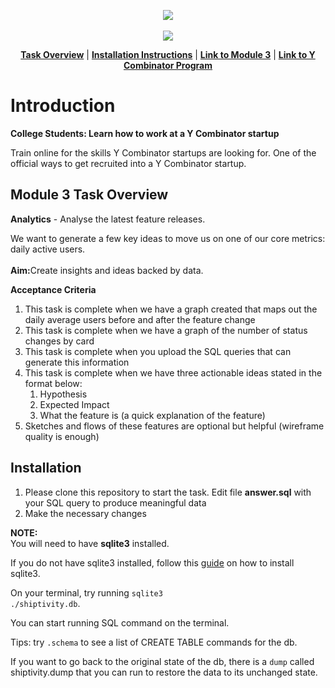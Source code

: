 <p align="center">
<a href="https://www.insidesherpa.com/virtual-internships/prototype/oRMogWRHeewqHzA7u/College%20Students%3A%20Learn%20how%20to%20work%20at%20a%20YC%20startup">
<img src="https://s3-ap-southeast-2.amazonaws.com/insidesherpa-assets/yc/yc-blade.png"></a>
<br><br>
  <a href="https://www.insidesherpa.com/virtual-internships/prototype/oRMogWRHeewqHzA7u/College%20Students%3A%20Learn%20how%20to%20work%20at%20a%20YC%20startup">
  <img src="https://s3-ap-southeast-2.amazonaws.com/insidesherpa-assets/yc/workatastartup_logo_orange-c2a27f6374f9395166ee9906e2e0873af835b3c6132ae6aa0543582298567041.svg"></a>
</p>

<p align="center"> 
	<b><a href="#task">Task Overview</a></b>
	|
	<b><a href="#installation">Installation Instructions</a></b>
	| 
	<b><a href="https://www.insidesherpa.com/modules/oRMogWRHeewqHzA7u/nEg96uYWs9oh5Jrbc" target="_blank">Link to Module 3</a></b>		
	| 
	<b><a href="https://www.insidesherpa.com/virtual-internships/prototype/oRMogWRHeewqHzA7u/College%20Students%3A%20Learn%20how%20to%20work%20at%20a%20YC%20startup">Link to Y Combinator Program</a></b>
</p>

<h1> Introduction</h1> 
<b> College Students: Learn how to work at a Y Combinator startup </b>
<p>Train online for the skills Y Combinator startups are looking for. One of the official ways to get recruited into a Y Combinator startup.</p>

<h2 id="task"> Module 3 Task Overview </h2>
<b>Analytics</b> - Analyse the latest feature releases.
<p>We want to generate a few key ideas to move us on one of our core metrics: daily active users.
<br><br>
<b>Aim:</b>Create insights and ideas backed by data.</p>


<b>Acceptance Criteria</b>
<ol>
<li>This task is complete when we have a graph created that maps out the daily average users before and after the feature change</li>
<li>This task is complete when we have a graph of the number of status changes by card</li>
<li>This task is complete when you upload the SQL queries that can generate this information</li>
<li>This task is complete when we have three actionable ideas stated in the format below:
<ol>
	<li>Hypothesis </li>
	<li>Expected Impact </li>
	<li>What the feature is (a quick explanation of the feature)</li>
</ol>
</li>
<li>Sketches and flows of these features are optional but helpful (wireframe quality is enough)</li>
</ol>

<h2 id="installation" >Installation</h2>

<ol> 
	<li>Please clone this repository to start the task. Edit file <b>answer.sql</b> with your SQL query to produce meaningful data </li>
	<li> Make the necessary changes</li>
</ol>
<p>
		
<b>NOTE: </b>		
You will need to have <b>sqlite3</b> installed.

If you do not have sqlite3 installed, follow this <a href="https://www.tutorialspoint.com/sqlite/sqlite_installation.htm">guide</a> on how to install sqlite3.

On your terminal, try running <code>sqlite3 ./shiptivity.db</code>.

You can start running SQL command on the terminal.
</p>
<p>Tips: try <code>.schema</code> to see a list of CREATE TABLE commands for the db.</p>

<p> If you want to go back to the original state of the db, there is a <code>dump</code> called shiptivity.dump that you can run to restore the data to its unchanged state.
